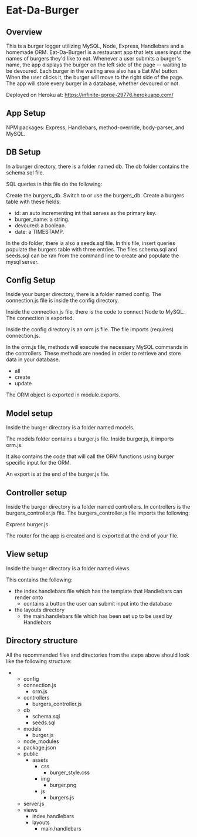 # Eat-Da-Burger

## Overview

This is a burger logger utilizing MySQL, Node, Express, Handlebars and a homemade ORM. Eat-Da-Burger! is a restaurant app that lets users input the names of burgers they'd like to eat. Whenever a user submits a burger's name, the app displays the burger on the left side of the page -- waiting to be devoured.  Each burger in the waiting area also has a Eat Me! button. When the user clicks it, the burger will move to the right side of the page. The app will store every burger in a database, whether devoured or not.

Deployed on Heroku at: https://infinite-gorge-29776.herokuapp.com/

## App Setup

NPM packages: Express, Handlebars, method-override, body-parser, and MySQL.

## DB Setup

In a burger directory, there is a folder named db. The db folder contains the schema.sql file. 

SQL queries in this file do the following:

Create the burgers_db.
Switch to or use the burgers_db.
Create a burgers table with these fields:
* id: an auto incrementing int that serves as the primary key.
* burger_name: a string.
* devoured: a boolean.
* date: a TIMESTAMP.

In the db folder, there ia also a seeds.sql file. In this file, insert queries populate the burgers table with three entries.  The files schema.sql and seeds.sql can be ran from the command line to create and populate the mysql server.

## Config Setup

Inside your burger directory, there is a folder named config.
The connection.js file is inside the config directory.

Inside the connection.js file, there is the code to connect Node to MySQL. The connection is exported.

Inside the config directory is an orm.js file.  The file imports (requires) connection.js.

In the orm.js file, methods will execute the necessary MySQL commands in the controllers. These methods are needed in order to retrieve and store data in your database.

* all
* create
* update 

The ORM object is exported in module.exports.

## Model setup

Inside the burger directory is a folder named models.

The models folder contains a burger.js file.
Inside burger.js, it imports orm.js.

It also contains the code that will call the ORM functions using burger specific input for the ORM.

An export is at the end of the burger.js file.

## Controller setup

Inside the burger directory is a folder named controllers.
In controllers is the burgers_controller.js file.
The burgers_controller.js file imports the following:

Express
burger.js

The router for the app is created and is exported at the end of your file.

## View setup

Inside the burger directory is a folder named views.

This contains the following:
* the index.handlebars file which has the template that Handlebars can render onto
	* contains a button the user can submit input into the database
* the layouts directory
	* the main.handlebars file which has been set up to be used by Handlebars

## Directory structure

All the recommended files and directories from the steps above should look like the following structure:

*
 	* config
   	* connection.js
		* orm.js
	* controllers
		* burgers_controller.js
	* db
		* schema.sql
 		* seeds.sql
	* models
		* burger.js
	* node_modules 
	* package.json
	* public
		* assets
 			* css
 				* burger_style.css
 			* img
 				* burger.png
			* js
				* burgers.js
	* server.js
	* views
		* index.handlebars
		* layouts
			* main.handlebars